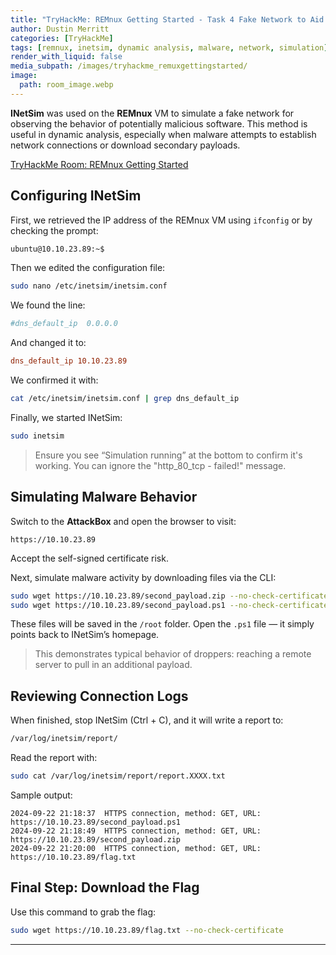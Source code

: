 ```yaml
---
title: "TryHackMe: REMnux Getting Started - Task 4 Fake Network to Aid Analysis"
author: Dustin Merritt
categories: [TryHackMe]
tags: [remnux, inetsim, dynamic analysis, malware, network, simulation]
render_with_liquid: false
media_subpath: /images/tryhackme_remuxgettingstarted/
image:
  path: room_image.webp
---
```


**INetSim** was used on the **REMnux** VM to simulate a fake network for observing the behavior of potentially malicious software. This method is useful in dynamic analysis, especially when malware attempts to establish network connections or download secondary payloads.

[TryHackMe Room: REMnux Getting Started](https://tryhackme.com/room/remnuxgettingstarted)


## Configuring INetSim

First, we retrieved the IP address of the REMnux VM using `ifconfig` or by checking the prompt:

```bash
ubuntu@10.10.23.89:~$
```

Then we edited the configuration file:

```bash
sudo nano /etc/inetsim/inetsim.conf
```

We found the line:

```ini
#dns_default_ip  0.0.0.0
```

And changed it to:

```ini
dns_default_ip 10.10.23.89
```

We confirmed it with:

```bash
cat /etc/inetsim/inetsim.conf | grep dns_default_ip
```

Finally, we started INetSim:

```bash
sudo inetsim
```

> Ensure you see “Simulation running” at the bottom to confirm it's working. You can ignore the "http_80_tcp - failed!" message.

## Simulating Malware Behavior

Switch to the **AttackBox** and open the browser to visit:

```
https://10.10.23.89
```

Accept the self-signed certificate risk.

Next, simulate malware activity by downloading files via the CLI:

```bash
sudo wget https://10.10.23.89/second_payload.zip --no-check-certificate
sudo wget https://10.10.23.89/second_payload.ps1 --no-check-certificate
```

These files will be saved in the `/root` folder. Open the `.ps1` file — it simply points back to INetSim’s homepage.

> This demonstrates typical behavior of droppers: reaching a remote server to pull in an additional payload.

## Reviewing Connection Logs

When finished, stop INetSim (Ctrl + C), and it will write a report to:

```bash
/var/log/inetsim/report/
```

Read the report with:

```bash
sudo cat /var/log/inetsim/report/report.XXXX.txt
```

Sample output:

```
2024-09-22 21:18:37  HTTPS connection, method: GET, URL: https://10.10.23.89/second_payload.ps1
2024-09-22 21:18:49  HTTPS connection, method: GET, URL: https://10.10.23.89/second_payload.zip
2024-09-22 21:20:00  HTTPS connection, method: GET, URL: https://10.10.23.89/flag.txt
```

## Final Step: Download the Flag

Use this command to grab the flag:

```bash
sudo wget https://10.10.23.89/flag.txt --no-check-certificate
```

---

<style>
.center img 
  display:block;
  margin-left:auto;
  margin-right:auto;
}
.wrap pre{
    white-space: pre-wrap;
}
</style>
